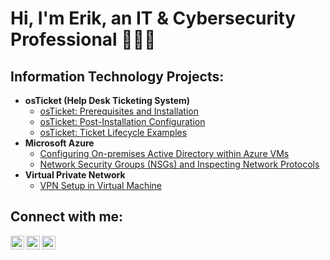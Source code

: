 <h1>Hi, I'm Erik, an IT & Cybersecurity Professional 👨🏻‍💻</h1>

<h2>Information Technology Projects:</h2>

- <b>osTicket (Help Desk Ticketing System)</b>
  - [osTicket: Prerequisites and Installation](https://github.com/eportillo3/osticket-prereqs)
  - [osTicket: Post-Installation Configuration](https://github.com/eportillo3/post-install-config)
  - [osTicket: Ticket Lifecycle Examples](https://github.com/eportillo3/ticket-lifecycle)
- <b>Microsoft Azure</b>
  - [Configuring On-premises Active Directory within Azure VMs](https://github.com/eportillo3/configure-ad)
  - [Network Security Groups (NSGs) and Inspecting Network Protocols](https://github.com/eportillo3/azure-network-protocols)
- <b>Virtual Private Network</b>
  - [VPN Setup in Virtual Machine ](https://github.com/eportillo3/VPN-setup-and-usage)
 
<h2>Connect with me:</h2>

[<img align="left" alt="Erik | X" width="22px" src="https://upload.wikimedia.org/wikipedia/commons/c/ce/X_logo_2023.svg" />][X]
[<img align="left" alt="Erik | LinkedIn" width="22px" src="https://cdn.jsdelivr.net/npm/simple-icons@v3/icons/linkedin.svg" />][linkedin]
[<img align="left" alt="Erik | Instagram" width="22px" src="https://cdn.jsdelivr.net/npm/simple-icons@v3/icons/instagram.svg" />][instagram]

[X]: https://x.com/cyberwitherik
[instagram]: https://www.linkedin.com/in/erikportillo1/
[linkedin]: https://www.instagram.com/portillovisuals/
